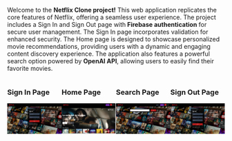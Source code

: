 <p>Welcome to the <b>Netflix Clone project!</b> This web application replicates the core features of Netflix, offering a seamless user experience. The project includes a Sign In and Sign Out page with<b> Firebase authentication</b> for secure user management. The Sign In page incorporates validation for enhanced security. The Home page is designed to showcase personalized movie recommendations, providing users with a dynamic and engaging content discovery experience. The application also features a powerful search option powered by <b>OpenAI API</b>, allowing users to easily find their favorite movies. </p>
<div style="display: flex;">
  <div style="flex: 1;">
  <h3>Sign In Page</h3>
  <img
  src="./public/signInPage.png"
  alt="SignIn Page"
  title="SignIn Page"
  style="width: 800px height: 100px">
  </div>
  <div style="flex: 1;">
  <h3>Home Page</h3>
   <img
  src="./public/homePage.png"
  alt="Home Page"
  title="Home Page"
   style="width: 800px height: 100px">
  </div>
  <div style="flex: 1;">
  <h3>Search Page</h3>
   <img
  src="./public/SearchPage.png"
  alt="Search Page"
  title="Search Page"
   style="width: 800px height: 100px">
  </div>
  <div style="flex: 1;">
  <h3>Sign Out Page</h3>
   <img
  src="./public/signOut.png"
  alt="Sign Out Page"
  title="Sign Out Page"
  style="width: 800px height: 100px">
  </div>
</div>
